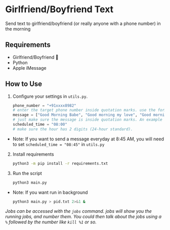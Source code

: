 # Girlfriend/Boyfriend Text
Send text to girlfriend/boyfriend (or really anyone with a phone number) in the morning

## Requirements
- Girlfriend/Boyfriend 🙂
- Python
- Apple iMessage

## How to Use
1. Configure your settings in `utils.py`.
    ```py
    phone_number = "+91xxxx8982"
    # enter the target phone number inside quotation marks. use the format "+9170xxxx765"
    message = ["Good Morning Babe", "Good morning my love", "Good morning cutie 😊"]
    # just make sure the message is inside quotation marks. An example is "Did you sleep well?"
    scheduled_time = "08:00"
    # make sure the hour has 2 digits (24-hour standard).
    ```
- Note: If you want to send a message everyday at 8:45 AM, you will need to set `scheduled_time = "08:45"` in `utils.py`

2. Install requirements
    ```bash
    python3 -m pip install -r requirements.txt
    ```

3. Run the script
    ```bash
    python3 main.py
    ```
- Note: If you want run in background

    ```bash
    python3 main.py > pid.txt 2>&1 & 
    ```
*Jobs can be accessed with the `jobs` command. jobs will show you the running jobs, and number them. You could then talk about the jobs using a `%` followed by the number like `kill %1` or so.*

